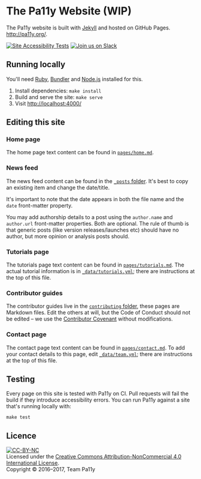 
The Pa11y Website (WIP)
=======================

The Pa11y website is built with [Jekyll] and hosted on GitHub Pages. <http://pa11y.org/>.

[![Site Accessibility Tests](https://img.shields.io/travis/pa11y/pa11y.github.io.svg?label=site%20accessibility%20tests)](https://travis-ci.org/pa11y/pa11y.github.io)
[![Join us on Slack](https://pa11y-slack.herokuapp.com/badge.svg)](https://pa11y-slack.herokuapp.com/)


Running locally
---------------

You'll need [Ruby], [Bundler] and [Node.js] installed for this.

  1. Install dependencies: `make install`
  2. Build and serve the site: `make serve`
  3. Visit <http://localhost:4000/>


Editing this site
-----------------

### Home page

The home page text content can be found in [`pages/home.md`](pages/home.md).

### News feed

The news feed content can be found in the [`_posts` folder](_posts). It's best to copy an existing item and change the date/title.

It's important to note that the date appears in both the file name and the `date` front-matter property.

You may add authorship details to a post using the `author.name` and `author.url` front-matter properties. Both are optional. The rule of thumb is that generic posts (like version releases/launches etc) should have no author, but more opinion or analysis posts should.

### Tutorials page

The tutorials page text content can be found in [`pages/tutorials.md`](pages/tutorials.md). The actual tutorial information is in [`_data/tutorials.yml`](_data/tutorials.yml); there are instructions at the top of this file.

### Contributor guides

The contributor guides live in the [`contributing` folder](contributing), these pages are Markdown files. Edit the others at will, but the Code of Conduct should not be edited – we use the [Contributor Covenant][contributor-covenant] without modifications.

### Contact page

The contact page text content can be found in [`pages/contact.md`](pages/contact.md). To add your contact details to this page, edit [`_data/team.yml`](_data/team.yml); there are instructions at the top of this file.


Testing
-------

Every page on this site is tested with Pa11y on CI. Pull requests will fail the build if they introduce accessibility errors. You can run Pa11y against a site that's running locally with:

```
make test
```


Licence
-------

[![CC-BY-NC](https://i.creativecommons.org/l/by-nc/4.0/88x31.png)][license]<br/>
Licensed under the [Creative Commons Attribution-NonCommercial 4.0 International License][license].<br/>
Copyright &copy; 2016–2017, Team Pa11y



[bundler]: http://bundler.io/
[contributor-covenant]: http://contributor-covenant.org
[jekyll]: http://jekyllrb.com/
[license]: http://creativecommons.org/licenses/by-nc/4.0/
[node.js]: https://nodejs.org/
[ruby]: https://www.ruby-lang.org/en/
